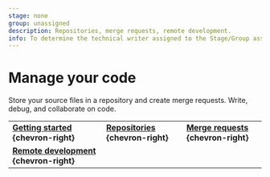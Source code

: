 ```yaml
---
stage: none
group: unassigned
description: Repositories, merge requests, remote development.
info: To determine the technical writer assigned to the Stage/Group associated with this page, see https://handbook.gitlab.com/handbook/product/ux/technical-writing/#assignments
---
```


# Manage your code

Store your source files in a repository and create merge requests. Write, debug, and collaborate on code.

| | | |
|--|--|--|
| [**Getting started**](../user/get_started/get_started_managing_code.md) **{chevron-right}** | [**Repositories**](../user/project/repository/index.md) **{chevron-right}** | [**Merge requests**](../user/project/merge_requests/index.md) **{chevron-right}** |
| [**Remote development**](../user/project/remote_development/index.md) **{chevron-right}** | | |
